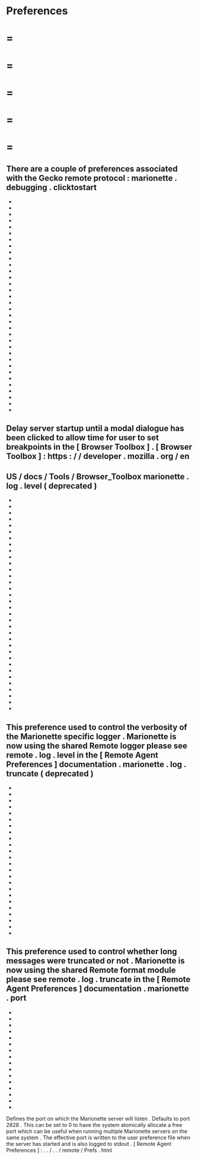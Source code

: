 Preferences
=
=
=
=
=
=
=
=
=
=
=
There
are
a
couple
of
preferences
associated
with
the
Gecko
remote
protocol
:
marionette
.
debugging
.
clicktostart
-
-
-
-
-
-
-
-
-
-
-
-
-
-
-
-
-
-
-
-
-
-
-
-
-
-
-
-
-
-
-
-
-
-
-
Delay
server
startup
until
a
modal
dialogue
has
been
clicked
to
allow
time
for
user
to
set
breakpoints
in
the
[
Browser
Toolbox
]
.
[
Browser
Toolbox
]
:
https
:
/
/
developer
.
mozilla
.
org
/
en
-
US
/
docs
/
Tools
/
Browser_Toolbox
marionette
.
log
.
level
(
deprecated
)
-
-
-
-
-
-
-
-
-
-
-
-
-
-
-
-
-
-
-
-
-
-
-
-
-
-
-
-
-
-
-
-
-
-
-
This
preference
used
to
control
the
verbosity
of
the
Marionette
specific
logger
.
Marionette
is
now
using
the
shared
Remote
logger
please
see
remote
.
log
.
level
in
the
[
Remote
Agent
Preferences
]
documentation
.
marionette
.
log
.
truncate
(
deprecated
)
-
-
-
-
-
-
-
-
-
-
-
-
-
-
-
-
-
-
-
-
-
-
-
-
-
This
preference
used
to
control
whether
long
messages
were
truncated
or
not
.
Marionette
is
now
using
the
shared
Remote
format
module
please
see
remote
.
log
.
truncate
in
the
[
Remote
Agent
Preferences
]
documentation
.
marionette
.
port
-
-
-
-
-
-
-
-
-
-
-
-
-
-
-
-
-
Defines
the
port
on
which
the
Marionette
server
will
listen
.
Defaults
to
port
2828
.
This
can
be
set
to
0
to
have
the
system
atomically
allocate
a
free
port
which
can
be
useful
when
running
multiple
Marionette
servers
on
the
same
system
.
The
effective
port
is
written
to
the
user
preference
file
when
the
server
has
started
and
is
also
logged
to
stdout
.
[
Remote
Agent
Preferences
]
:
.
.
/
.
.
/
remote
/
Prefs
.
html
